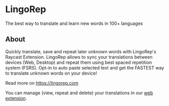 # LingoRep

The best way to translate and learn new words in 100+ languages

## About

Quickly translate, save and repeat later unknown words with LingoRep's Raycast Extension.
LingoRep allows to sync your translations between devices (Web, Desktop) and repeat them
using best spaced repetition system (FSRS). Opt-in to auto paste selected text and get
the FASTEST way to translate unknown words on your device!

Read more on <https://lingorep.com>

You can manage (view, repeat and delete) your translations in our [web extension](https://chromewebstore.google.com/detail/lingorep-translate-repeat/gfmbkbpbncjopblehgldppphpkcmehnk).
